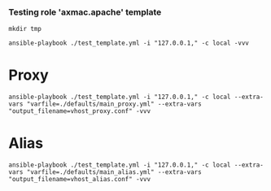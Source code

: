 ### Testing role 'axmac.apache' template

~~~
mkdir tmp
~~~

~~~
ansible-playbook ./test_template.yml -i "127.0.0.1," -c local -vvv
~~~

# Proxy

~~~
ansible-playbook ./test_template.yml -i "127.0.0.1," -c local --extra-vars "varfile=./defaults/main_proxy.yml" --extra-vars "output_filename=vhost_proxy.conf" -vvv
~~~

# Alias

~~~
ansible-playbook ./test_template.yml -i "127.0.0.1," -c local --extra-vars "varfile=./defaults/main_alias.yml" --extra-vars "output_filename=vhost_alias.conf" -vvv
~~~
